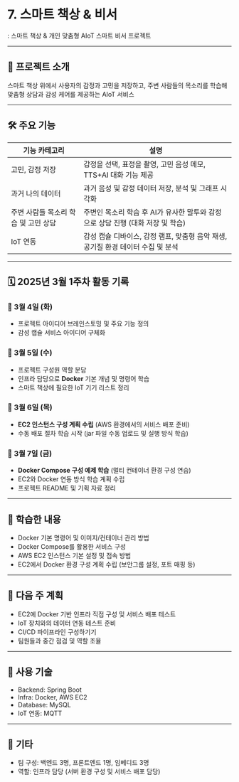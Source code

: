 # 7. 스마트 책상 & 비서

: 스마트 책상 & 개인 맞춤형 AIoT 스마트 비서 프로젝트

---

## 📌 프로젝트 소개
스마트 책상 위에서 사용자의 감정과 고민을 저장하고, 주변 사람들의 목소리를 학습해 맞춤형 상담과 감성 케어를 제공하는 AIoT 서비스

---

## 🛠️ 주요 기능

| 기능 카테고리 | 설명 |
| --- | --- |
| 고민, 감정 저장 | 감정을 선택, 표정을 촬영, 고민 음성 메모, TTS+AI 대화 기능 제공 |
| 과거 나의 데이터 | 과거 음성 및 감정 데이터 저장, 분석 및 그래프 시각화 |
| 주변 사람들 목소리 학습 및 고민 상담 | 주변인 목소리 학습 후 AI가 유사한 말투와 감정으로 상담 진행 (대화 저장 및 학습) |
| IoT 연동 | 감성 캡슐 디바이스, 감정 램프, 맞춤형 음악 재생, 공기질 환경 데이터 수집 및 분석 |

---

## 🗓️ 2025년 3월 1주차 활동 기록

### 📅 3월 4일 (화)
- 프로젝트 아이디어 브레인스토밍 및 주요 기능 정의
- 감성 캡슐 서비스 아이디어 구체화

### 📅 3월 5일 (수)
- 프로젝트 구성원 역할 분담
- 인프라 담당으로 **Docker** 기본 개념 및 명령어 학습
- 스마트 책상에 필요한 IoT 기기 리스트 정리

### 📅 3월 6일 (목)
- **EC2 인스턴스 구성 계획 수립** (AWS 환경에서의 서비스 배포 준비)
- 수동 배포 절차 학습 시작 (jar 파일 수동 업로드 및 실행 방식 학습)

### 📅 3월 7일 (금)
- **Docker Compose 구성 예제 학습** (멀티 컨테이너 환경 구성 연습)
- EC2와 Docker 연동 방식 학습 계획 수립
- 프로젝트 README 및 기획 자료 정리

---

## 📖 학습한 내용
- Docker 기본 명령어 및 이미지/컨테이너 관리 방법
- Docker Compose를 활용한 서비스 구성
- AWS EC2 인스턴스 기본 설정 및 접속 방법
- EC2에서 Docker 환경 구성 계획 수립 (보안그룹 설정, 포트 매핑 등)

---

## 🎯 다음 주 계획
- EC2에 Docker 기반 인프라 직접 구성 및 서비스 배포 테스트
- IoT 장치와의 데이터 연동 테스트 준비
- CI/CD 파이프라인 구성하기기
- 팀원들과 중간 점검 및 역할 조율

---

## 📂 사용 기술
- Backend: Spring Boot
- Infra: Docker, AWS EC2
- Database: MySQL
- IoT 연동: MQTT


---

## 💬 기타
- 팀 구성: 백엔드 3명, 프론트엔드 1명, 임베디드 3명
- 역할: 인프라 담당 (서버 환경 구성 및 서비스 배포 담당)
